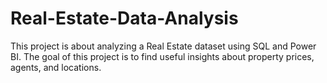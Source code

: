 # Real-Estate-Data-Analysis
This project is about analyzing a Real Estate dataset using SQL and Power BI. The goal of this project is to find useful insights about property prices, agents, and locations.
